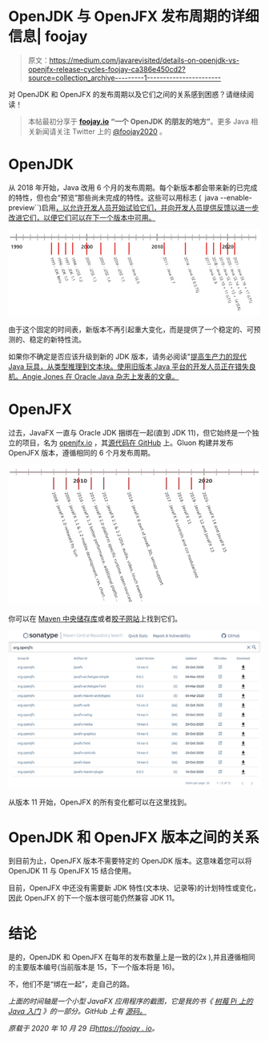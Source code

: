 # OpenJDK 与 OpenJFX 发布周期的详细信息| foojay

> 原文：<https://medium.com/javarevisited/details-on-openjdk-vs-openjfx-release-cycles-foojay-ca386e450cd2?source=collection_archive---------1----------------------->

对 OpenJDK 和 OpenJFX 的发布周期以及它们之间的关系感到困惑？请继续阅读！

> 本帖最初分享于 [**foojay.io**](https://foojay.io/blog/openjdk-vs-openjfx-release-cycles/) **“一个 OpenJDK 的朋友的地方”**。更多 Java 相关新闻请关注 Twitter 上的 [@foojay2020](https://twitter.com/foojay2020) 。

# OpenJDK

从 2018 年开始，Java 改用 6 个月的发布周期。每个新版本都会带来新的已完成的特性，但也会“预览”那些尚未完成的特性。这些可以用标志 (` `java --enable-preview``)启用[，以允许开发人员开始试验它们，并向开发人员提供反馈以进一步改进它们，以便它们可以在下一个版本中可用。](https://mkyong.com/java/java-how-to-enable-the-preview-language-features/)

![](img/09df2dbcf92ac5b915c8688a1b939121.png)

由于这个固定的时间表，新版本不再引起重大变化，而是提供了一个稳定的、可预测的、稳定的新特性流。

如果你不确定是否应该升级到新的 JDK 版本，请务必阅读"[提高生产力的现代 Java 玩具，从类型推理到文本块。使用旧版本 Java 平台的开发人员正在错失良机。Angie Jones 在 Oracle Java 杂志上发表的文章。](https://blogs.oracle.com/javamagazine/modern-java-toys-that-boost-productivity-from-type-inference-to-text-blocks)

# OpenJFX

过去，JavaFX 一直与 Oracle JDK 捆绑在一起(直到 JDK 11)，但它始终是一个独立的项目，名为 [openjfx.io](https://openjfx.io/) ，其[源代码在 GitHub](https://github.com/openjdk/jfx) 上。Gluon 构建并发布 OpenJFX 版本，遵循相同的 6 个月发布周期。

![](img/d132fc9a99fbecd4c37741c1fa95e813.png)

你可以在 [Maven 中央储存库](https://search.maven.org/search?q=org.openjfx)或者[胶子网站](https://gluonhq.com/products/javafx/)上找到它们。

![](img/6f504e7283c2cdd145882c4b775c54d9.png)

从版本 11 开始，OpenJFX 的所有变化都可以在这里找到。

# OpenJDK 和 OpenJFX 版本之间的关系

到目前为止，OpenJFX 版本不需要特定的 OpenJDK 版本。这意味着您可以将 OpenJDK 11 与 OpenJFX 15 结合使用。

目前，OpenJFX 中还没有需要新 JDK 特性(文本块、记录等)的计划特性或变化，因此 OpenJFX 的下一个版本很可能仍然兼容 JDK 11。

# 结论

是的，OpenJDK 和 OpenJFX 在每年的发布数量上是一致的(2x ),并且遵循相同的主要版本编号(当前版本是 15，下一个版本将是 16)。

不，他们不是“绑在一起”，走自己的路。

*上面的时间轴是一个小型 JavaFX 应用程序的截图，它是我的书《* [*树莓 Pi 上的 Java 入门*](https://webtechie.be/books/) *》的一部分。GitHub* *上有* [*源码。*](https://github.com/FDelporte/JavaOnRaspberryPi/tree/master/Chapter_04_Java/javafx-timeline)

*原载于 2020 年 10 月 29 日*[*https://foojay . io*](https://foojay.io/blog/openjdk-vs-openjfx-release-cycles/)*。*